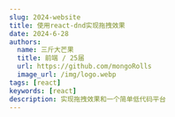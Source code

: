```yaml
---
slug: 2024-website
title: 使用react-dnd实现拖拽效果
date: 2024-6-28
authors:
  name: 三斤大芒果
  title: 前端 / 25届
  url: https://github.com/mongoRolls
  image_url: /img/logo.webp
tags: [react]
keywords: [react]
description: 实现拖拽效果和一个简单低代码平台
---
```


